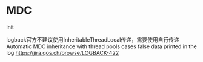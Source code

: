 # MDC
init 


logback官方不建议使用InheritableThreadLocal传递，需要使用自行传递
Automatic MDC inheritance with thread pools cases false data printed in the log
https://jira.qos.ch/browse/LOGBACK-422
